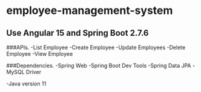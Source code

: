 # employee-management-system

## Use Angular 15 and Spring Boot 2.7.6
###APIs.
-List Employee
-Create Employee
-Update Employees
-Delete Employee
-View Employee

###Dependencies.
-Spring Web
-Spring Boot Dev Tools
-Spring Data JPA
-MySQL Driver

-Java version 11
